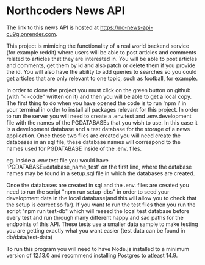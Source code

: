 # Northcoders News API

The link to this news API is hosted at https://nc-news-api-cu9g.onrender.com.

This project is mimicing the functionality of a real world backend service (for example reddit) where users will be able to post articles and comments related to articles that they are interested in. You will be able to post articles and comments, get them by id and also patch or delete them if you provide the id. You will also have the ability to add queries to searches so you could get articles that are only relevant to one topic, such as football, for example.

In order to clone the project you must click on the green button on github (with "<>code" written on it) and then you will be able to get a local copy. The first thing to do when you have opened the code is to run 'npm i' in your terminal in order to install all packages relevant for this project. In order to run the server you will need to create a .env.test and .env.development file with the names of the PGDATABASEs that you wish to use. In this case it is a development database and a test database for the storage of a news application. Once these two files are created you will need create the databases in an sql file, these database names will correspond to the names used for PGDATABASE inside of the .env. files.

eg. inside a .env.test file you would have 'PGDATABASE=database_name_test' on the first line, where the database names may be found in a setup.sql file in which the databases are created.

Once the databases are created in sql and the .env. files are created you need to run the script "npm run setup-dbs" in order to seed your development data in the local database(and this will allow you to check that the setup is correct so far). If you want to run the test files then you run the script "npm run test-db" which will reseed the local test database before every test and run through many different happy and sad paths for the endpoints of this API. These tests use a smaller data sample to make testing you are getting exactly what you want easier (test data can be found in db/data/test-data)

To run this program you will need to have Node.js installed to a minimum version of 12.13.0 and recommend installing Postgres to atleast 14.9.
